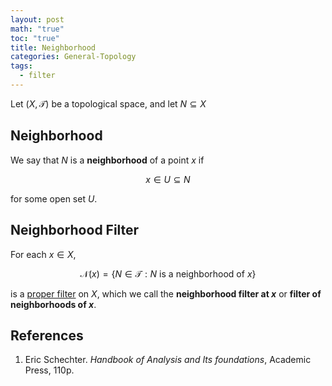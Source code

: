 ```yaml
---
layout: post
math: "true"
toc: "true"
title: Neighborhood
categories: General-Topology
tags:
  - filter
---
```

Let ${ (X,\mathcal{T}) }$ be a topological space, and let ${ N \subseteq X }$

## Neighborhood

We say that ${ N}$ is a **neighborhood** of a point ${ x }$ if

$$ x \in U \subseteq N $$

for some open set ${ U }$.

## Neighborhood Filter

For each ${ x \in X }$,

$$ \mathcal{N}(x) = \{ N \in \mathcal{T}: N \mbox{ is a neighborhood of } x \} $$

is a [proper filter](https://paraconsistent.github.io/logic/2024/02/23/Filters-and-Nets.html#filters-and-ideals) on ${ X }$, which we call the **neighborhood filter at ${ x }$** or **filter of neighborhoods of ${ x }$**.

## References

1. Eric Schechter. *Handbook of Analysis and Its foundations*, Academic Press, 110p.